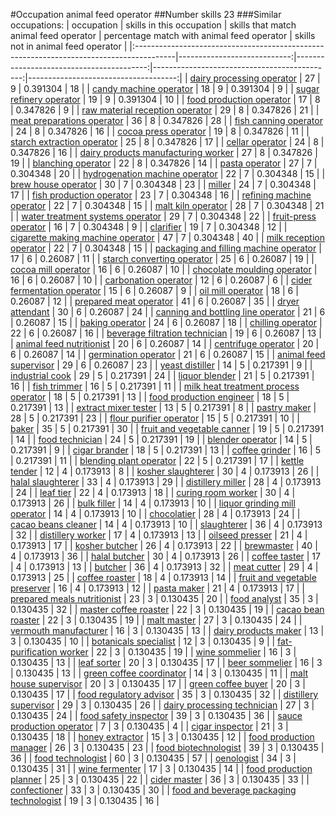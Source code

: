 #Occupation animal feed operator
##Number skills 23
###Similar occupations:
| occupation                                                                              |   skills in this occupation |   skills that match animal feed operator |   percentage match with animal feed operator |   skills not in animal feed operator |
|:----------------------------------------------------------------------------------------|----------------------------:|-----------------------------------------:|---------------------------------------------:|-------------------------------------:|
| [dairy processing operator](dairy_processing_operator.md)                               |                          27 |                                        9 |                                     0.391304 |                                   18 |
| [candy machine operator](candy_machine_operator.md)                                     |                          18 |                                        9 |                                     0.391304 |                                    9 |
| [sugar refinery operator](sugar_refinery_operator.md)                                   |                          19 |                                        9 |                                     0.391304 |                                   10 |
| [food production operator](food_production_operator.md)                                 |                          17 |                                        8 |                                     0.347826 |                                    9 |
| [raw material reception operator](raw_material_reception_operator.md)                   |                          29 |                                        8 |                                     0.347826 |                                   21 |
| [meat preparations operator](meat_preparations_operator.md)                             |                          36 |                                        8 |                                     0.347826 |                                   28 |
| [fish canning operator](fish_canning_operator.md)                                       |                          24 |                                        8 |                                     0.347826 |                                   16 |
| [cocoa press operator](cocoa_press_operator.md)                                         |                          19 |                                        8 |                                     0.347826 |                                   11 |
| [starch extraction operator](starch_extraction_operator.md)                             |                          25 |                                        8 |                                     0.347826 |                                   17 |
| [cellar operator](cellar_operator.md)                                                   |                          24 |                                        8 |                                     0.347826 |                                   16 |
| [dairy products manufacturing worker](dairy_products_manufacturing_worker.md)           |                          27 |                                        8 |                                     0.347826 |                                   19 |
| [blanching operator](blanching_operator.md)                                             |                          22 |                                        8 |                                     0.347826 |                                   14 |
| [pasta operator](pasta_operator.md)                                                     |                          27 |                                        7 |                                     0.304348 |                                   20 |
| [hydrogenation machine operator](hydrogenation_machine_operator.md)                     |                          22 |                                        7 |                                     0.304348 |                                   15 |
| [brew house operator](brew_house_operator.md)                                           |                          30 |                                        7 |                                     0.304348 |                                   23 |
| [miller](miller.md)                                                                     |                          24 |                                        7 |                                     0.304348 |                                   17 |
| [fish production operator](fish_production_operator.md)                                 |                          23 |                                        7 |                                     0.304348 |                                   16 |
| [refining machine operator](refining_machine_operator.md)                               |                          22 |                                        7 |                                     0.304348 |                                   15 |
| [malt kiln operator](malt_kiln_operator.md)                                             |                          28 |                                        7 |                                     0.304348 |                                   21 |
| [water treatment systems operator](water_treatment_systems_operator.md)                 |                          29 |                                        7 |                                     0.304348 |                                   22 |
| [fruit-press operator](fruit-press_operator.md)                                         |                          16 |                                        7 |                                     0.304348 |                                    9 |
| [clarifier](clarifier.md)                                                               |                          19 |                                        7 |                                     0.304348 |                                   12 |
| [cigarette making machine operator](cigarette_making_machine_operator.md)               |                          47 |                                        7 |                                     0.304348 |                                   40 |
| [milk reception operator](milk_reception_operator.md)                                   |                          22 |                                        7 |                                     0.304348 |                                   15 |
| [packaging and filling machine operator](packaging_and_filling_machine_operator.md)     |                          17 |                                        6 |                                     0.26087  |                                   11 |
| [starch converting operator](starch_converting_operator.md)                             |                          25 |                                        6 |                                     0.26087  |                                   19 |
| [cocoa mill operator](cocoa_mill_operator.md)                                           |                          16 |                                        6 |                                     0.26087  |                                   10 |
| [chocolate moulding operator](chocolate_moulding_operator.md)                           |                          16 |                                        6 |                                     0.26087  |                                   10 |
| [carbonation operator](carbonation_operator.md)                                         |                          12 |                                        6 |                                     0.26087  |                                    6 |
| [cider fermentation operator](cider_fermentation_operator.md)                           |                          15 |                                        6 |                                     0.26087  |                                    9 |
| [oil mill operator](oil_mill_operator.md)                                               |                          18 |                                        6 |                                     0.26087  |                                   12 |
| [prepared meat operator](prepared_meat_operator.md)                                     |                          41 |                                        6 |                                     0.26087  |                                   35 |
| [dryer attendant](dryer_attendant.md)                                                   |                          30 |                                        6 |                                     0.26087  |                                   24 |
| [canning and bottling line operator](canning_and_bottling_line_operator.md)             |                          21 |                                        6 |                                     0.26087  |                                   15 |
| [baking operator](baking_operator.md)                                                   |                          24 |                                        6 |                                     0.26087  |                                   18 |
| [chilling operator](chilling_operator.md)                                               |                          22 |                                        6 |                                     0.26087  |                                   16 |
| [beverage filtration technician](beverage_filtration_technician.md)                     |                          19 |                                        6 |                                     0.26087  |                                   13 |
| [animal feed nutritionist](animal_feed_nutritionist.md)                                 |                          20 |                                        6 |                                     0.26087  |                                   14 |
| [centrifuge operator](centrifuge_operator.md)                                           |                          20 |                                        6 |                                     0.26087  |                                   14 |
| [germination operator](germination_operator.md)                                         |                          21 |                                        6 |                                     0.26087  |                                   15 |
| [animal feed supervisor](animal_feed_supervisor.md)                                     |                          29 |                                        6 |                                     0.26087  |                                   23 |
| [yeast distiller](yeast_distiller.md)                                                   |                          14 |                                        5 |                                     0.217391 |                                    9 |
| [industrial cook](industrial_cook.md)                                                   |                          29 |                                        5 |                                     0.217391 |                                   24 |
| [liquor blender](liquor_blender.md)                                                     |                          21 |                                        5 |                                     0.217391 |                                   16 |
| [fish trimmer](fish_trimmer.md)                                                         |                          16 |                                        5 |                                     0.217391 |                                   11 |
| [milk heat treatment process operator](milk_heat_treatment_process_operator.md)         |                          18 |                                        5 |                                     0.217391 |                                   13 |
| [food production engineer](food_production_engineer.md)                                 |                          18 |                                        5 |                                     0.217391 |                                   13 |
| [extract mixer tester](extract_mixer_tester.md)                                         |                          13 |                                        5 |                                     0.217391 |                                    8 |
| [pastry maker](pastry_maker.md)                                                         |                          28 |                                        5 |                                     0.217391 |                                   23 |
| [flour purifier operator](flour_purifier_operator.md)                                   |                          15 |                                        5 |                                     0.217391 |                                   10 |
| [baker](baker.md)                                                                       |                          35 |                                        5 |                                     0.217391 |                                   30 |
| [fruit and vegetable canner](fruit_and_vegetable_canner.md)                             |                          19 |                                        5 |                                     0.217391 |                                   14 |
| [food technician](food_technician.md)                                                   |                          24 |                                        5 |                                     0.217391 |                                   19 |
| [blender operator](blender_operator.md)                                                 |                          14 |                                        5 |                                     0.217391 |                                    9 |
| [cigar brander](cigar_brander.md)                                                       |                          18 |                                        5 |                                     0.217391 |                                   13 |
| [coffee grinder](coffee_grinder.md)                                                     |                          16 |                                        5 |                                     0.217391 |                                   11 |
| [blending plant operator](blending_plant_operator.md)                                   |                          22 |                                        5 |                                     0.217391 |                                   17 |
| [kettle tender](kettle_tender.md)                                                       |                          12 |                                        4 |                                     0.173913 |                                    8 |
| [kosher slaughterer](kosher_slaughterer.md)                                             |                          30 |                                        4 |                                     0.173913 |                                   26 |
| [halal slaughterer](halal_slaughterer.md)                                               |                          33 |                                        4 |                                     0.173913 |                                   29 |
| [distillery miller](distillery_miller.md)                                               |                          28 |                                        4 |                                     0.173913 |                                   24 |
| [leaf tier](leaf_tier.md)                                                               |                          22 |                                        4 |                                     0.173913 |                                   18 |
| [curing room worker](curing_room_worker.md)                                             |                          30 |                                        4 |                                     0.173913 |                                   26 |
| [bulk filler](bulk_filler.md)                                                           |                          14 |                                        4 |                                     0.173913 |                                   10 |
| [liquor grinding mill operator](liquor_grinding_mill_operator.md)                       |                          14 |                                        4 |                                     0.173913 |                                   10 |
| [chocolatier](chocolatier.md)                                                           |                          28 |                                        4 |                                     0.173913 |                                   24 |
| [cacao beans cleaner](cacao_beans_cleaner.md)                                           |                          14 |                                        4 |                                     0.173913 |                                   10 |
| [slaughterer](slaughterer.md)                                                           |                          36 |                                        4 |                                     0.173913 |                                   32 |
| [distillery worker](distillery_worker.md)                                               |                          17 |                                        4 |                                     0.173913 |                                   13 |
| [oilseed presser](oilseed_presser.md)                                                   |                          21 |                                        4 |                                     0.173913 |                                   17 |
| [kosher butcher](kosher_butcher.md)                                                     |                          26 |                                        4 |                                     0.173913 |                                   22 |
| [brewmaster](brewmaster.md)                                                             |                          40 |                                        4 |                                     0.173913 |                                   36 |
| [halal butcher](halal_butcher.md)                                                       |                          30 |                                        4 |                                     0.173913 |                                   26 |
| [coffee taster](coffee_taster.md)                                                       |                          17 |                                        4 |                                     0.173913 |                                   13 |
| [butcher](butcher.md)                                                                   |                          36 |                                        4 |                                     0.173913 |                                   32 |
| [meat cutter](meat_cutter.md)                                                           |                          29 |                                        4 |                                     0.173913 |                                   25 |
| [coffee roaster](coffee_roaster.md)                                                     |                          18 |                                        4 |                                     0.173913 |                                   14 |
| [fruit and vegetable preserver](fruit_and_vegetable_preserver.md)                       |                          16 |                                        4 |                                     0.173913 |                                   12 |
| [pasta maker](pasta_maker.md)                                                           |                          21 |                                        4 |                                     0.173913 |                                   17 |
| [prepared meals nutritionist](prepared_meals_nutritionist.md)                           |                          23 |                                        3 |                                     0.130435 |                                   20 |
| [food analyst](food_analyst.md)                                                         |                          35 |                                        3 |                                     0.130435 |                                   32 |
| [master coffee roaster](master_coffee_roaster.md)                                       |                          22 |                                        3 |                                     0.130435 |                                   19 |
| [cacao bean roaster](cacao_bean_roaster.md)                                             |                          22 |                                        3 |                                     0.130435 |                                   19 |
| [malt master](malt_master.md)                                                           |                          27 |                                        3 |                                     0.130435 |                                   24 |
| [vermouth manufacturer](vermouth_manufacturer.md)                                       |                          16 |                                        3 |                                     0.130435 |                                   13 |
| [dairy products maker](dairy_products_maker.md)                                         |                          13 |                                        3 |                                     0.130435 |                                   10 |
| [botanicals specialist](botanicals_specialist.md)                                       |                          12 |                                        3 |                                     0.130435 |                                    9 |
| [fat-purification worker](fat-purification_worker.md)                                   |                          22 |                                        3 |                                     0.130435 |                                   19 |
| [wine sommelier](wine_sommelier.md)                                                     |                          16 |                                        3 |                                     0.130435 |                                   13 |
| [leaf sorter](leaf_sorter.md)                                                           |                          20 |                                        3 |                                     0.130435 |                                   17 |
| [beer sommelier](beer_sommelier.md)                                                     |                          16 |                                        3 |                                     0.130435 |                                   13 |
| [green coffee coordinator](green coffee coordinator.md)                                 |                          14 |                                        3 |                                     0.130435 |                                   11 |
| [malt house supervisor](malt_house_supervisor.md)                                       |                          20 |                                        3 |                                     0.130435 |                                   17 |
| [green coffee buyer](green_coffee_buyer.md)                                             |                          20 |                                        3 |                                     0.130435 |                                   17 |
| [food regulatory advisor](food_regulatory_advisor.md)                                   |                          35 |                                        3 |                                     0.130435 |                                   32 |
| [distillery supervisor](distillery_supervisor.md)                                       |                          29 |                                        3 |                                     0.130435 |                                   26 |
| [dairy processing technician](dairy_processing_technician.md)                           |                          27 |                                        3 |                                     0.130435 |                                   24 |
| [food safety inspector](food_safety_inspector.md)                                       |                          39 |                                        3 |                                     0.130435 |                                   36 |
| [sauce production operator](sauce_production_operator.md)                               |                           7 |                                        3 |                                     0.130435 |                                    4 |
| [cigar inspector](cigar_inspector.md)                                                   |                          21 |                                        3 |                                     0.130435 |                                   18 |
| [honey extractor](honey_extractor.md)                                                   |                          15 |                                        3 |                                     0.130435 |                                   12 |
| [food production manager](food_production_manager.md)                                   |                          26 |                                        3 |                                     0.130435 |                                   23 |
| [food biotechnologist](food_biotechnologist.md)                                         |                          39 |                                        3 |                                     0.130435 |                                   36 |
| [food technologist](food_technologist.md)                                               |                          60 |                                        3 |                                     0.130435 |                                   57 |
| [oenologist](oenologist.md)                                                             |                          34 |                                        3 |                                     0.130435 |                                   31 |
| [wine fermenter](wine_fermenter.md)                                                     |                          17 |                                        3 |                                     0.130435 |                                   14 |
| [food production planner](food_production_planner.md)                                   |                          25 |                                        3 |                                     0.130435 |                                   22 |
| [cider master](cider_master.md)                                                         |                          36 |                                        3 |                                     0.130435 |                                   33 |
| [confectioner](confectioner.md)                                                         |                          33 |                                        3 |                                     0.130435 |                                   30 |
| [food and beverage packaging technologist](food_and_beverage_packaging_technologist.md) |                          19 |                                        3 |                                     0.130435 |                                   16 |
